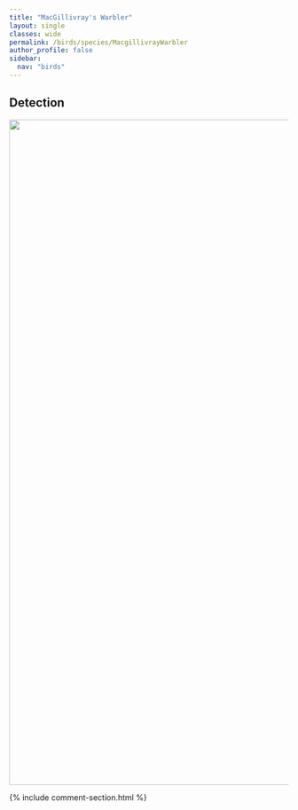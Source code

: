 ```yaml
---
title: "MacGillivray's Warbler"
layout: single
classes: wide
permalink: /birds/species/MacgillivrayWarbler
author_profile: false
sidebar:
  nav: "birds"
---
```


<h2>Detection</h2>

<a href="https://drive.google.com/uc?export=view&id=1uqnBQbAPe2aOIgWNdKGXa8k1s_IKdK7r">
<img src="https://drive.google.com/uc?export=view&id=1uqnBQbAPe2aOIgWNdKGXa8k1s_IKdK7r" height = "1200" width = "800">
</a>

{% include comment-section.html %}
